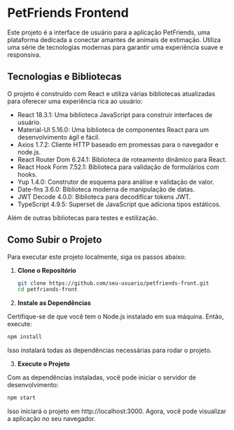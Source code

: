 # PetFriends Frontend

Este projeto é a interface de usuário para a aplicação PetFriends, uma plataforma dedicada a conectar amantes de animais de estimação. Utiliza uma série de tecnologias modernas para garantir uma experiência suave e responsiva.

## Tecnologias e Bibliotecas

O projeto é construído com React e utiliza várias bibliotecas atualizadas para oferecer uma experiência rica ao usuário:

- React 18.3.1: Uma biblioteca JavaScript para construir interfaces de usuário.
- Material-UI 5.16.0: Uma biblioteca de componentes React para um desenvolvimento ágil e fácil.
- Axios 1.7.2: Cliente HTTP baseado em promessas para o navegador e node.js.
- React Router Dom 6.24.1: Biblioteca de roteamento dinâmico para React.
- React Hook Form 7.52.1: Biblioteca para validação de formulários com hooks.
- Yup 1.4.0: Construtor de esquema para análise e validação de valor.
- Date-fns 3.6.0: Biblioteca moderna de manipulação de datas.
- JWT Decode 4.0.0: Biblioteca para decodificar tokens JWT.
- TypeScript 4.9.5: Superset de JavaScript que adiciona tipos estáticos.

Além de outras bibliotecas para testes e estilização.

## Como Subir o Projeto

Para executar este projeto localmente, siga os passos abaixo:

1. **Clone o Repositório**

   ```bash
   git clone https://github.com/seu-usuario/petfriends-front.git
   cd petfriends-front
   ```

2. **Instale as Dependências**

Certifique-se de que você tem o Node.js instalado em sua máquina. Então, execute:

```bash
npm install
```

Isso instalará todas as dependências necessárias para rodar o projeto.

3. **Execute o Projeto**

Com as dependências instaladas, você pode iniciar o servidor de desenvolvimento:

```bash
npm start
```

Isso iniciará o projeto em http://localhost:3000. Agora, você pode visualizar a aplicação no seu navegador.
